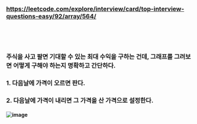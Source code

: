 ### https://leetcode.com/explore/interview/card/top-interview-questions-easy/92/array/564/
### <br/><br/>

### 주식을 사고 팔면 기대할 수 있는 최대 수익을 구하는 건데, 그래프를 그려보면 어떻게 구해야 하는지 명확하고 간단하다.
### 1. 다음날에 가격이 오르면 판다.
### 2. 다음날에 가격이 내리면 그 가격을 산 가격으로 설정한다.
#### ![image](https://github.com/user-attachments/assets/06b20d85-2b5f-403e-8ab3-25b661ff86ae)
